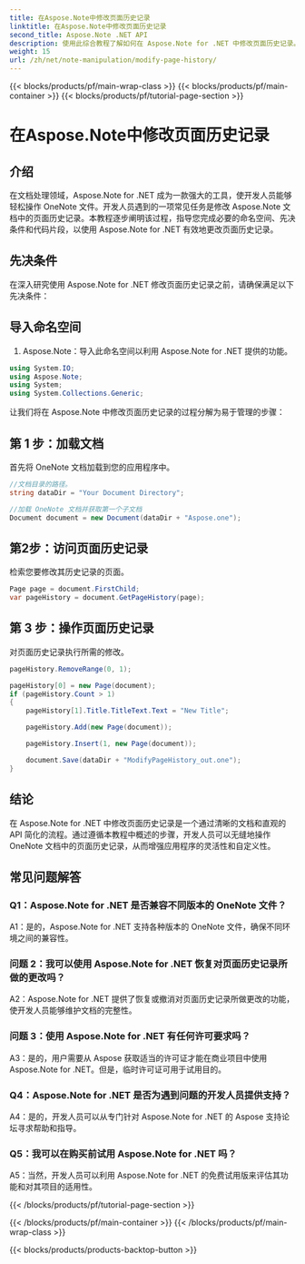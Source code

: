 ```yaml
---
title: 在Aspose.Note中修改页面历史记录
linktitle: 在Aspose.Note中修改页面历史记录
second_title: Aspose.Note .NET API
description: 使用此综合教程了解如何在 Aspose.Note for .NET 中修改页面历史记录。轻松增强您的文档处理能力。
weight: 15
url: /zh/net/note-manipulation/modify-page-history/
---
```


{{< blocks/products/pf/main-wrap-class >}}
{{< blocks/products/pf/main-container >}}
{{< blocks/products/pf/tutorial-page-section >}}

# 在Aspose.Note中修改页面历史记录

## 介绍

在文档处理领域，Aspose.Note for .NET 成为一款强大的工具，使开发人员能够轻松操作 OneNote 文件。开发人员遇到的一项常见任务是修改 Aspose.Note 文档中的页面历史记录。本教程逐步阐明该过程，指导您完成必要的命名空间、先决条件和代码片段，以使用 Aspose.Note for .NET 有效地更改页面历史记录。

## 先决条件

在深入研究使用 Aspose.Note for .NET 修改页面历史记录之前，请确保满足以下先决条件：

## 导入命名空间

1. Aspose.Note：导入此命名空间以利用 Aspose.Note for .NET 提供的功能。

```csharp
using System.IO;
using Aspose.Note;
using System;
using System.Collections.Generic;
```

让我们将在 Aspose.Note 中修改页面历史记录的过程分解为易于管理的步骤：

## 第 1 步：加载文档

首先将 OneNote 文档加载到您的应用程序中。

```csharp
//文档目录的路径。
string dataDir = "Your Document Directory";

//加载 OneNote 文档并获取第一个子文档
Document document = new Document(dataDir + "Aspose.one");
```

## 第2步：访问页面历史记录

检索您要修改其历史记录的页面。

```csharp
Page page = document.FirstChild;
var pageHistory = document.GetPageHistory(page);
```

## 第 3 步：操作页面历史记录

对页面历史记录执行所需的修改。

```csharp
pageHistory.RemoveRange(0, 1);

pageHistory[0] = new Page(document);
if (pageHistory.Count > 1)
{
    pageHistory[1].Title.TitleText.Text = "New Title";

    pageHistory.Add(new Page(document));

    pageHistory.Insert(1, new Page(document));

    document.Save(dataDir + "ModifyPageHistory_out.one");
}
```

## 结论

在 Aspose.Note for .NET 中修改页面历史记录是一个通过清晰的文档和直观的 API 简化的流程。通过遵循本教程中概述的步骤，开发人员可以无缝地操作 OneNote 文档中的页面历史记录，从而增强应用程序的灵活性和自定义性。

## 常见问题解答

### Q1：Aspose.Note for .NET 是否兼容不同版本的 OneNote 文件？

A1：是的，Aspose.Note for .NET 支持各种版本的 OneNote 文件，确保不同环境之间的兼容性。

### 问题 2：我可以使用 Aspose.Note for .NET 恢复对页面历史记录所做的更改吗？

A2：Aspose.Note for .NET 提供了恢复或撤消对页面历史记录所做更改的功能，使开发人员能够维护文档的完整性。

### 问题 3：使用 Aspose.Note for .NET 有任何许可要求吗？

A3：是的，用户需要从 Aspose 获取适当的许可证才能在商业项目中使用 Aspose.Note for .NET。但是，临时许可证可用于试用目的。

### Q4：Aspose.Note for .NET 是否为遇到问题的开发人员提供支持？

A4：是的，开发人员可以从专门针对 Aspose.Note for .NET 的 Aspose 支持论坛寻求帮助和指导。

### Q5：我可以在购买前试用 Aspose.Note for .NET 吗？

A5：当然，开发人员可以利用 Aspose.Note for .NET 的免费试用版来评估其功能和对其项目的适用性。

{{< /blocks/products/pf/tutorial-page-section >}}

{{< /blocks/products/pf/main-container >}}
{{< /blocks/products/pf/main-wrap-class >}}

{{< blocks/products/products-backtop-button >}}
